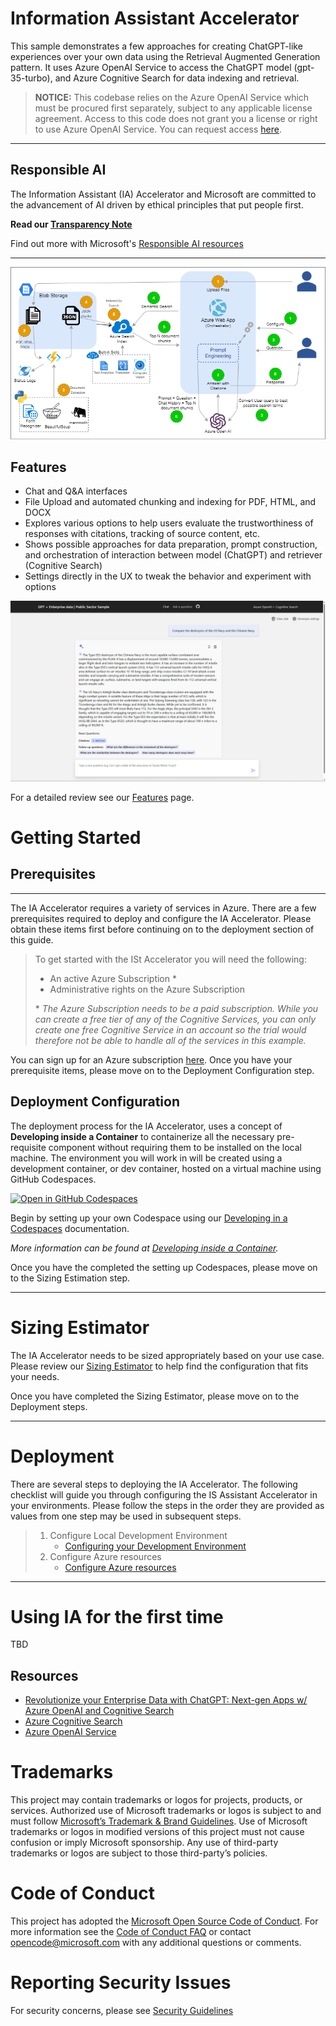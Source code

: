 # Information Assistant Accelerator

This sample demonstrates a few approaches for creating ChatGPT-like experiences over your own data using the Retrieval Augmented Generation pattern. It uses Azure OpenAI Service to access the ChatGPT model (gpt-35-turbo), and Azure Cognitive Search for data indexing and retrieval.

> **NOTICE:** This codebase relies on the Azure OpenAI Service which must be procured first separately, subject to any applicable license agreement. Access to this code does not grant you a license or right to use Azure OpenAI Service. You can request access [here](https://aka.ms/oaiapply).

---

## Responsible AI

The Information Assistant (IA) Accelerator and Microsoft are committed to the advancement of AI driven by ethical principles that put people first. 

**Read our [Transparency Note](./docs/transparency.md)**

Find out more with Microsoft's [Responsible AI resources](https://www.microsoft.com/en-us/ai/responsible-ai)

---

![Process Flow](docs/process_flow.drawio.png)

## Features

* Chat and Q&A interfaces
* File Upload and automated chunking and indexing for PDF, HTML, and DOCX
* Explores various options to help users evaluate the trustworthiness of responses with citations, tracking of source content, etc.
* Shows possible approaches for data preparation, prompt construction, and orchestration of interaction between model (ChatGPT) and retriever (Cognitive Search)
* Settings directly in the UX to tweak the behavior and experiment with options

![Chat screen](docs/images/chatscreen.png)

For a detailed review see our [Features](/docs/features/features.md) page.

# Getting Started


## Prerequisites

---

The IA Accelerator requires a variety of services in Azure. There are a few prerequisites required to deploy and configure the IA Accelerator. Please obtain these items first before continuing on to the deployment section of this guide.

>To get started with the ISt Accelerator you will need the following:
>
>* An active Azure Subscription *
>* Administrative rights on the Azure Subscription
>
>\* *The Azure Subscription needs to be a paid subscription. While you can create a free tier of any of the Cognitive Services, you can only create one free Cognitive Service in an account so the trial would therefore not be able to handle all of the services in this example.*

You can sign up for an Azure subscription [here](https://azure.microsoft.com/en-us/free/). Once you have your prerequisite items, please move on to the Deployment Configuration step.

## Deployment Configuration

The deployment process for the IA Accelerator, uses a concept of **Developing inside a Container** to containerize all the necessary pre-requisite component without requiring them to be installed on the local machine. The environment you will work in will be created using a development container, or dev container, hosted on a virtual machine using GitHub Codespaces.

[![Open in GitHub Codespaces](https://github.com/codespaces/badge.svg)](https://codespaces.new/microsoft/PubSec-Info-Assistant)

Begin by setting up your own Codespace using our  [Developing in a Codespaces](docs/developing_in_a_codespaces.md) documentation.

*More information can be found at [Developing inside a Container](https://code.visualstudio.com/docs/remote/containers).*

Once you have the completed the setting up Codespaces, please move on to the Sizing Estimation step.

---

# Sizing Estimator

 The IA Accelerator needs to be sized appropriately based on your use case. Please review our [Sizing Estimator](./docs/costestimator.md) to help find the configuration that fits your needs.

Once you have completed the Sizing Estimator, please move on to the Deployment steps.

---

# Deployment

There are several steps to deploying the IA Accelerator. The following checklist will guide you through configuring the IS Assistant Accelerator in your environments. Please follow the steps in the order they are provided as values from one step may be used in subsequent steps.

>1. Configure Local Development Environment
>       * [Configuring your Development Environment](/docs/development_environment.md)
>1. Configure Azure resources
>       * [Configure Azure resources](/infra/README.md)

---

# Using IA for the first time

TBD

## Resources

* [Revolutionize your Enterprise Data with ChatGPT: Next-gen Apps w/ Azure OpenAI and Cognitive Search](https://aka.ms/entgptsearchblog)
* [Azure Cognitive Search](https://learn.microsoft.com/azure/search/search-what-is-azure-search)
* [Azure OpenAI Service](https://learn.microsoft.com/azure/cognitive-services/openai/overview)

# Trademarks
This project may contain trademarks or logos for projects, products, or services. Authorized use of Microsoft trademarks or logos is subject to and must follow [Microsoft’s Trademark & Brand Guidelines](https://www.microsoft.com/en-us/legal/intellectualproperty/trademarks/usage/general). Use of Microsoft trademarks or logos in modified versions of this project must not cause confusion or imply Microsoft sponsorship. Any use of third-party trademarks or logos are subject to those third-party’s policies.

# Code of Conduct
This project has adopted the [Microsoft Open Source Code of Conduct](https://opensource.microsoft.com/codeofconduct/). For more information see the [Code of Conduct FAQ](https://opensource.microsoft.com/codeofconduct/faq/) or contact [opencode@microsoft.com](mailto:opencode@microsoft.com) with any additional questions or comments.

# Reporting Security Issues
For security concerns, please see [Security Guidelines](./SECURITY.md)